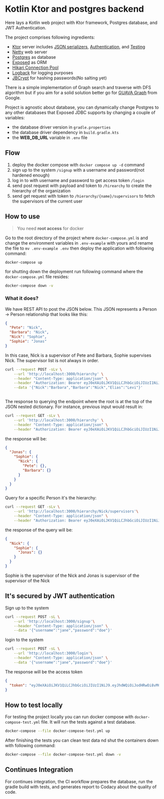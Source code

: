 # Kotlin Ktor and postgres backend

Here lays a Kotlin web project with Ktor framework, Postgres database, and JWT Authentication.

The project comprises following ingredients:

- [Ktor](https://ktor.io/) server
  includes [JSON serializers](https://ktor.io/docs/serialization.html), [Authentication](https://ktor.io/docs/authentication.html),
  and [Testing](https://ktor.io/docs/testing.html)
- [Netty](https://netty.io/) web server
- [Postgres](https://www.postgresql.org/) as database
- [Exposed](https://github.com/JetBrains/Exposed) as ORM
- [Hikari Connection Pool](https://github.com/brettwooldridge/HikariCP)
- [Logback](https://logback.qos.ch/) for logging purposes
- [JBCrypt](https://www.mindrot.org/projects/jBCrypt/) for hashing passwords(No salting yet)

There is a simple implementation of Graph search and traverse with DFS algorithm but if you aim for a solid solution
better go for [GUAVA Graph](https://github.com/google/guava/wiki/GraphsExplained) from Google.

Project is agnostic about database, you can dynamically change Postgres to any other databases that Exposed JDBC
supports by changing a couple of variables:

- the database driver version in `gradle.properties`
- the database driver dependency in `build.gradle.kts`
- the **WEB_DB_URL** variable in `.env` file

## Flow

1. deploy the docker compose with `docker compose up -d` command
2. sign up to the system `/signup` with a username and password(not hardened enough)
3. log in to with username and password to get access token `/login`
4. send post request with payload and token to `/hirearchy` to create the hierarchy of the organization
5. send get request with token to `/hierarchy/{name}/supervisors` to fetch the supervisors of the current user

## How to use

> You need **root access** for docker

Go to the root directory of the project where `docker-compose.yml` is and change the environment variables in
`.env-example` with yours and rename the file to `mv .env-example .env` then deploy the application with following
command:

```bash
docker-compose up
```

for shutting down the deployment run following command where the `docker-compose.yml` file resides:

```bash
docker-compose down -v
```

### What it does?

We have REST API to post the JSON below. This JSON represents a Person -> Person relationship that looks like this:

```json   
{
  "Pete": "Nick",
  "Barbara": "Nick",
  "Nick": "Sophie",
  "Sophie": "Jonas"
}
```

In this case, Nick is a supervisor of Pete and Barbara, Sophie supervises Nick. The supervisor list is
not always in order.

```bash
curl --request POST -sLv \
    --url 'http://localhost:3000/hierarchy' \
    --header "Content-Type: application/json" \
    --header "Authorization: Bearer eyJ0eXAiOiJKV1QiLCJhbGciOiJIUzI1NiJ9.eyJhdWQiOiJodHRwOi8vMC4wLjAuMDo4MDgwL2hpZXJhcmNoeSIsImlzcyI6Imh0dHA6Ly8wLjAuMC4wOjgwODAvIiwiZXhwIjoxNjUwNDkwNzUwLCJ1c2VybmFtZSI6ImphbmUifQ.Xfn4JEOHo-Px7vy0TVyo3malCFlj3eFvzAJejqlefPM" \
    --data '{"Nick":"Barbara","Barbara":"Nick","Elias":"Levi"}'
   
```

The response to querying the endpoint where the root is at the top of the JSON nested dictionary. For instance, previous
input would result in:

```bash
curl --request GET -sLv \
    --url 'http://localhost:3000/hierarchy' \
    --header "Content-Type: application/json" \
    --header "Authorization: Bearer eyJ0eXAiOiJKV1QiLCJhbGciOiJIUzI1NiJ9.eyJhdWQiOiJodHRwOi8vMC4wLjAuMDo4MDgwL2hpZXJhcmNoeSIsImlzcyI6Imh0dHA6Ly8wLjAuMC4wOjgwODAvIiwiZXhwIjoxNjUwNDkwNzUwLCJ1c2VybmFtZSI6ImphbmUifQ.Xfn4JEOHo-Px7vy0TVyo3malCFlj3eFvzAJejqlefPM"
```

the response will be:

```json
{
  "Jonas": {
    "Sophie": {
      "Nick": {
        "Pete": {},
        "Barbara": {}
      }
    }
  }
}
```

Query for a specific Person it's the hierarchy:

```bash
curl --request GET -sLv \
    --url 'http://localhost:3000/hierarchy/Nick/supervisors'\
    --header "Content-Type: application/json" \
    --header "Authorization: Bearer eyJ0eXAiOiJKV1QiLCJhbGciOiJIUzI1NiJ9.eyJhdWQiOiJodHRwOi8vMC4wLjAuMDo4MDgwL2hpZXJhcmNoeSIsImlzcyI6Imh0dHA6Ly8wLjAuMC4wOjgwODAvIiwiZXhwIjoxNjUwNDkwNzUwLCJ1c2VybmFtZSI6ImphbmUifQ.Xfn4JEOHo-Px7vy0TVyo3malCFlj3eFvzAJejqlefPM"
```

the response of the query will be:

```json
{
  "Nick": {
    "Sophie": {
      "Jonas": {}
    }
  }
}
```

Sophie is the supervisor of the Nick and Jonas is supervisor of the supervisor of the Nick

## It's secured by JWT authentication

Sign up to the system

```bash
curl --request POST -sL \
    --url 'http://localhost:3000/signup'\
    --header "Content-Type: application/json" \
    --data '{"username":"jane","password":"doe"}'
  ```

login to the system

```bash
curl --request POST -sL \
    --url 'http://localhost:3000/login'\
    --header "Content-Type: application/json" \
    --data '{"username":"jane","password":"doe"}'
```

The response will be the access token

```json
{
  "token": "eyJ0eXAiOiJKV1QiLCJhbGciOiJIUzI1NiJ9.eyJhdWQiOiJodHRwOi8vMC4wLjAuMDo4MDgwL2hpZXJhcmNoeSIsImlzcyI6Imh0dHA6Ly8wLjAuMC4wOjgwODAvIiwiZXhwIjoxNjUwMTU3NjIxLCJ1c2VybmFtZSI6ImpvaG4ifQ.LSJUte7oy9Kv7qkozI3APBzPxHVZ56GID-n0lRIKvdY"
}
```

## How to test locally

For testing the project locally you can run docker compose with `docker-compose-test.yml` file. It will run the tests
against a test database.

```bash
docker-compose --file docker-compose-test.yml up 
```

After finishing the tests you can clean test data nd shut the containers down with following command:

```bash
docker-compose --file docker-compose-test.yml down -v
```

## Continues Integration

For continues integration, the CI workflow prepares the database, run the gradle build with tests, and generates report
to Codacy about the quality of code.
